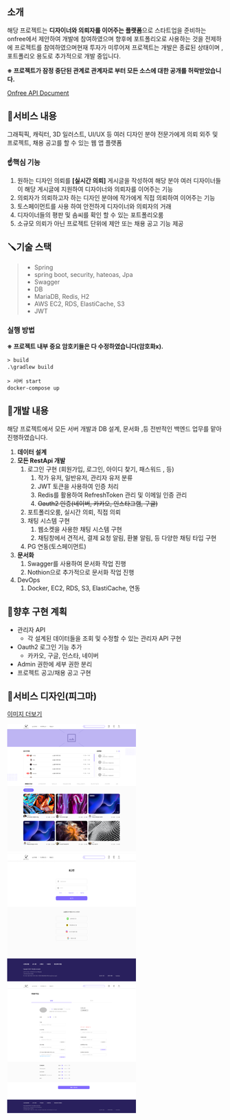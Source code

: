 ## 소개

해당 프로젝트는 **디자이너와 의뢰자를 이어주는 플랫폼**으로 스타트업을 준비하는 onfree에서 제안하여 개발에 참여하였으며 향후에  포트폴리오로 사용하는 것을 전제하에 프로젝트를 참여하였으며현재 투자가 미루어져 프로젝트는 개발은 종료된 상태이며 , 포트폴리오 용도로 추가적으로 개발 중입니다.

**※ 프로젝트가 잠정 중단된 관계로 관계자로 부터 모든 소스에 대한 공개를 허락받았습니다.**


[Onfree API Document](https://www.notion.so/Onfree-API-Document-985007ac18a64b9c811a96adf569eb01)

## 📘서비스 내용

그래픽픽, 캐릭터, 3D 일러스트, UI/UX 등 여러 디자인 분야 전문가에게 의뢰 외주 및 프로젝트, 채용 공고를 할 수 있는 웹 앱 플랫폼


### ☝️핵심 기능

1. 원하는 디자인 의뢰를 **[실시간 의뢰]**  게시글을 작성하여 해당 분야 여러 디자이너들이 해당 게시글에 지원하여 디자이너와 의뢰자를 이어주는 기능
2. 의뢰자가 의뢰하고자 하는 디자인 분야에 작가에게 직접 의뢰하여 이어주는 기능
3. 토스페이먼트를 사용 하여  안전하게 디자이너와 의뢰자의 거래
4. 디자이너들의 평판 및 솜씨를 확인 할 수 있는 포트폴리오룸
5. 소규모 의뢰가 아닌 프로젝트 단위에  제안 또는 채용 공고 기능 제공

## 🪛기술 스택

>- Spring
>  - spring boot, security, hateoas, Jpa
>- Swagger
>- DB 
>  - MariaDB, Redis, H2
>- AWS EC2, RDS, ElastiCache, S3
>- JWT
### 실행 방법
**※ 프로젝트 내부 중요 암호키들은 다 수정하였습니다(암호화x).**

```
> build
.\gradlew build

> 서버 start
docker-compose up
```

## 📖개발 내용

해당 프로젝트에서 모든 서버 개발과 DB 설계, 문서화 ,등 전반적인 백엔드 업무를 맡아 진행하였습니다.

1. **데이터 설계**
2. **모든 RestApi 개발**
    1. 로그인 구현 (회원가입, 로그인, 아이디 찾기, 패스워드 , 등)
        1. 작가 유저, 일반유저, 관리자 유저 분류
        2. JWT 토큰을 사용하여 인증 처리
        3. Redis를 활용하여 RefreshToken 관리 및 이메일 인증 관리
        4. ~~Oauth2 인증(네이버, 카카오, 인스타그램, 구글)~~
    2. 포트폴리오룸, 실시간 의뢰, 직접 의뢰
    3. 채팅 시스템 구현
        1. 웹소켓을 사용한 채팅 시스템 구현
        2. 채팅창에서 견적서, 결제 요청 알림, 환불 알림, 등 다양한 채팅 타입 구현
    4. PG 연동(토스페이먼트)
3. **문서화**
    1. Swagger를  사용하여 문서화 작업 진행
    2. Nothion으로 추가적으로 문서화 작업 진행
4. DevOps
    1. Docker, EC2, RDS, S3, ElastiCache, 연동

## 🔅향후 구현 계획

- 관리자 API
    - 각 설계된 데이터들을 조회 및 수정할 수 있는 관리자 API 구현
- Oauth2 로그인 기능 추가
    - 카카오, 구글, 인스타, 네이버
- Admin 권한에 세부 권한 분리
- 프로젝트 공고/채용 공고 구현

## 🎨서비스 디자인(피그마)
[이미지 더보기](https://puzzled-yellowhorn-acd.notion.site/onfree-c4a088c4829b4a7c937e767bfd8321f7)

<img src="image/01_메인페이지.png" width="300" height="300" alt="오류">
<img src="image/03_로그인.png" width="300" height="300" alt="오류">
<img src="image/04_회원가입.png" width="300" height="300" alt="오류">

